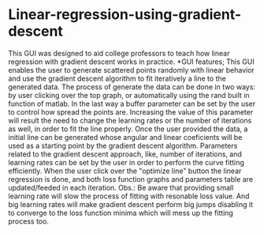# Linear-regression-using-gradient-descent
This GUI was designed to aid college professors to teach how linear regression with gradient descent works in practice. *GUI features; This GUI enables the user to generate scattered points randomly with linear behavior and use the gradient descent algorithm to fit iteratively a line to the generated data. The process of generate the data can be done in two ways: by user clicking over the top graph, or automatically using the rand built in function of matlab. In the last way a buffer parameter can be set by the user to control how spread the points are. Increasing the value of this parameter will result the need to change the learning rates or the number of iterations as well, in order to fit the line properly. Once the user provided the data, a initial line can be generated whose angular and linear coeficients will be used as a starting point by the gradient descent algorithm. Parameters related to the gradient descent approach, like, number of iterations, and learning rates can be set by the user in order to perform the curve fitting efficiently. When the user click over the "optimize line" button the linear regression is done, and both loss function graphs and parameters table are updated/feeded in each iteration.  Obs.: Be aware that providing small learning rate will slow the process of fitting with resonable loss value. And big learning rates will make gradient descent perform big jumps disabling it to converge to the loss function minima which will mess up the fitting process too.
